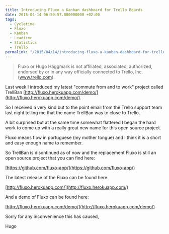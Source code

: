 ```yaml
---
title: Introducing Fluxo a Kanban dashboard for Trello Boards
date: 2015-04-14 06:50:57.000000000 +02:00
tags:
  - Cycletime
  - Fluxo
  - Kanban
  - Leadtime
  - Statistics
  - Trello
permalink: "/2015/04/14/introducing-fluxo-a-kanban-dashboard-for-trello-boards/"
---
```


> Fluxo or Hugo Häggmark is not affiliated, associated, authorized, endorsed by or in any way officially connected to Trello, Inc. (www.trello.com).

Last week I introduced my latest "commute from and to work" project called TrellBan [http://fluxo.herokuapp.com/demo/](http://fluxo.herokuapp.com/demo/).

So I received a very kind but to the point email from the Trello support team last night telling me that the name TrellBan was to close to Trello.

A bit surprised but at the same time somewhat flattered I began the hard work to come up with a really great new name for this open source project.

Fluxo means flow in portuguese (my mother tongue) and I think it is a short and easy enough name to remember.

So TrellBan is disontinued as of now and the replacement Fluxo is still an open source project that you can find here:

[https://github.com/fluxo-app/](https://github.com/fluxo-app/)

The latest release of the Fluxo can be found here:

[http://fluxo.herokuapp.com/](http://fluxo.herokuapp.com/)

And a demo of Fluxo can be found here:

[http://fluxo.herokuapp.com/demo/](http://fluxo.herokuapp.com/demo/)

Sorry for any inconvenience this has caused,

Hugo
